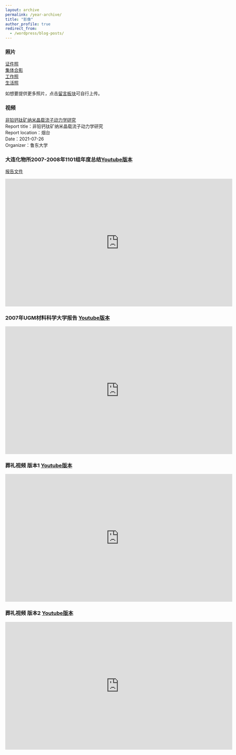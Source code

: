 ```yaml
---
layout: archive
permalink: /year-archive/
title: "影像"
author_profile: true
redirect_from:
  - /wordpress/blog-posts/
---
```

### 照片
[证件照](/album/id)  
[集体合影](/album/group)  
[工作照](/album/work)  
[生活照](/album/life)  
<!---[其他](/album/others)  -->

如想要提供更多照片，点击[留言板块](https://kelihan.github.io/comment/)可自行上传。

<!-- <img src="../images/profile.jpg" width="400"> <img src="../images/10aab94c51fa9452974b2b3fa1332cc585fcc04a.jpg@942w_1413h_progressive.webp" width="400">
<img src="../images/WeChat Image_20220322213943.jpg" width="1000">
<img src="../images/W020141024386453400645.jpg" height="500">
<img src="../images/7ba0b3ba9cdccb925b34cb0595cf75c4.temp.jpg" height="500">
<img src="../images/80a8fd876acd26ef88572146b3693d9a.jpg" height="500">
<img src="../images/75fbeb5b73068e3d450c14f38aeb7d14.jpg" height="500">
<img src="../images/092d12f173dcfd8b1aa9a923153e0712.jpg" height="400"> <img src="../images/af6d5117e4b24354fe087428d3ff6e75.jpg" height="400">
<img src="../images/WeChat Image_20220322205024.jpg" height="500">
<img src="../images/WeChat Image_20220322203538.jpg" height="400">
<img src="../images/WeChat Image_20220322203451.jpg" height="500"> -->

### 视频

[非铅钙钛矿纳米晶载流子动力学研究](https://www.koushare.com/video/videodetail/15177) <br>
Report title：非铅钙钛矿纳米晶载流子动力学研究 <br>
Report location：烟台 <br>
Date：2021-07-26 <br>
Organizer：鲁东大学 <br>

### 大连化物所2007-2008年1101组年度总结[Youtube版本](https://youtu.be/qQXFDqv7kms)
[报告文件](../docs/大连化物所2007-2008年1101组总结报告韩克利.pdf)
<iframe width="720" height="405" frameborder="0" src="https://www.ixigua.com/iframe/7094398046292673032?autoplay=0" referrerpolicy="unsafe-url" allowfullscreen></iframe>

### 2007年UGM材料科学大学报告 [Youtube版本](https://youtu.be/pyTY47Jt4zc)
<iframe width="720" height="405" frameborder="0" src="https://www.ixigua.com/iframe/7094402948138009095?autoplay=0" referrerpolicy="unsafe-url" allowfullscreen></iframe>

### 葬礼视频 版本1 [Youtube版本](https://www.youtube.com/embed/GTzEPbo8TBA)
<iframe width="720" height="405" frameborder="0" src="https://www.ixigua.com/iframe/7086075803230077480?autoplay=0" referrerpolicy="unsafe-url" allowfullscreen></iframe> 

### 葬礼视频 版本2 [Youtube版本](https://www.youtube.com/embed/BNC9ZHhAHKg)
<iframe width="720" height="405" frameborder="0" src="https://www.ixigua.com/iframe/7086101685424259599?autoplay=0" referrerpolicy="unsafe-url" allowfullscreen></iframe>
